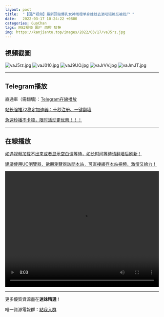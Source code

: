```yaml
---
layout: post
title:  "【国产视频】最新顶级爆乳女神雨橙单身娃娃去酒吧猎艳反被捡尸 "
date:   2022-03-17 10:24:22 +0800
categories: GuoChan
tags: 网红视频 国产 雨橙 猎艳
img: https://kanjiantu.top/images/2022/03/17/vaJ5rz.jpg
---
```



## 視頻截圖

![vaJ5rz.jpg](https://kanjiantu.top/images/2022/03/17/vaJ5rz.jpg)
![vaJ010.jpg](https://kanjiantu.top/images/2022/03/17/vaJ010.jpg)
![vaJ9UO.jpg](https://kanjiantu.top/images/2022/03/17/vaJ9UO.jpg)
![vaJrVV.jpg](https://kanjiantu.top/images/2022/03/17/vaJrVV.jpg)
![vaJmJT.jpg](https://kanjiantu.top/images/2022/03/17/vaJmJT.jpg)

* * *
## Telegram播放

直通車（需翻墻)：[Telegram在線播放](https://t.me/mimeijingxuan/162)

<u>站长强推72稳定加速器：[十秒注册、一键翻墙](https://72vpn.xyz/#/register?code=mimei) </u>


<u>急速秒播不卡顿，限时活动更优惠！！！</u>
* * *
## 在線播放
<u>如遇视频加载不出来或者显示空白请等待，如长时间等待请翻墙后刷新！</u>

<u>建議使用UC瀏覽器、歐朋瀏覽器訪問本站，可直接緩存本站視頻，激情又給力！</u>
<center><video src="https://cdn.publer.io/uploads/videos/62470006db279736bfa81040/d83246662c3db56565768ea7ed59cf74.mp4" width="100%" height="380px" controls="controls"></video></center>

* * *
更多優質資源盡在**迷妹精選**！

唯一資源電報群：[點我入群](https://t.me/mimeijingxuan)


